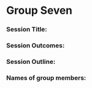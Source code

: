  # Group Seven

### Session Title:

### Session Outcomes: 

### Session Outline:

### Names of group members:
